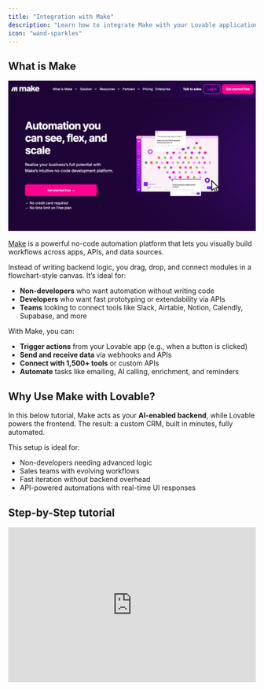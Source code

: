 ```yaml
---
title: "Integration with Make"
description: "Learn how to integrate Make with your Lovable application"
icon: "wand-sparkles"
---
```


## What is Make

![Make website](/images/make-hero.png)

[Make](https://www.make.com) is a powerful no-code automation platform that lets you visually build workflows across apps, APIs, and data sources.

Instead of writing backend logic, you drag, drop, and connect modules in a flowchart-style canvas. It’s ideal for:

- **Non-developers** who want automation without writing code
- **Developers** who want fast prototyping or extendability via APIs
- **Teams** looking to connect tools like Slack, Airtable, Notion, Calendly, Supabase, and more

With Make, you can:

- **Trigger actions** from your Lovable app (e.g., when a button is clicked)
- **Send and receive data** via webhooks and APIs
- **Connect with 1,500\+ tools** or custom APIs
- **Automate** tasks like emailing, AI calling, enrichment, and reminders

## Why Use Make with Lovable?

In this below tutorial, Make acts as your **AI-enabled backend**, while Lovable powers the frontend. The result: a custom CRM, built in minutes, fully automated.

This setup is ideal for:

- Non-developers needing advanced logic
- Sales teams with evolving workflows
- Fast iteration without backend overhead
- API-powered automations with real-time UI responses

## Step-by-Step tutorial

<iframe width="100%" height="315" src="https://www.youtube.com/embed/zv4vcR7VCAk?si=BgJHeEuti27cbgYt" title="YouTube video player" frameborder="0" allow="accelerometer; autoplay; clipboard-write; encrypted-media; gyroscope; picture-in-picture; web-share" referrerpolicy="strict-origin-when-cross-origin" allowfullscreen />

### What we'll Build

You're going to create a CRM with three core data models:

- **Deals** (with stage-based tracking)
- **Contacts** (with inline editing)
- **Companies** (with enrichable data)

Each entity interacts with automations via Make. By the end, you’ll be able to:

- Move a deal and trigger an email
- Click a contact and start an AI sales call
- Click a company and fetch real-time data
- Secure everything via Supabase Edge Functions

### How are we going to build it

Building your own CRM can take months. With **Lovable** and **Make**, you can ship one in under an hour — and automate the entire sales workflow without writing backend code. In this step-by-step guide, you’ll learn how to build a **fully functional, AI-powered CRM**, complete with:

- Visual deal pipelines (drag-and-drop)
- Editable contact and company modals
- AI call agents using [Vapi](https://vapi.ai/)
- Company data enrichment via [Apollo.io](http://Apollo.io)
- Email workflows and security with Supabase
- Real-time automations using [Make](https://www.make.com)

    
      
      
    </Steps>
  </Step>
  
      
      
      </Step>
    </Steps>
    
  </Step>
  
      
      </Step>
    </Steps>
    
  </Step>
  
      
      
        ![Call Customer Make Pn](/images/call-customer-make.png)
      </Step>
    </Steps>
  </Step>
  
      
      </Step>
      
      
      </Step>
    </Steps>
  </Step>
  
    
  </Step>
  
  </Step>
  
      
    </Steps>
  </Step>
  
</Steps>

## Pro Tips from the Live Session

- Use **select \+ prompt** inside Lovable for precision edits
- Use **Make’s Visual Canvas** to map out flows before connecting them
- Dynamically parse unknown JSON fields into modals for UX win
- Combine Vapi \+ Apollo \+ Make for real-time AI workflows
- Use Supabase Edge Functions to mask all public API/webhook calls

## FAQ

  
  
  
  
  
  
  
</AccordionGroup>

## Resources

- [Make](https://www.make.com)
- [Vapi AI](https://vapi.ai/)
- [Apollo.io Enrichment API](https://apollo.io/docs)
- [Supabase Edge Functions](https://supabase.com/docs/guides/functions)
- Explore **Make Academy**: [academy.make.com](https://academy.make.com)